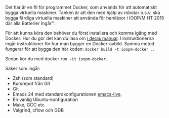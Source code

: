 Det här är en fil för programmet Docker, som används för att automatiskt bygga virtuella maskiner. Tanken är att den med hjälp av robotar o.s.v. ska bygga färdiga virtuella maskiner att använda för hemläxor i IOOP/M HT 2015 där alla Batterier Ingår™.

För att kunna köra den behöver du först installera och komma igång med Docker. Hur du gör det kan du läsa om [i deras manual](https://docs.docker.com/windows/started/). I instruktionerna ingår instruktioner för hur man bygger en Docker-avbild. Samma metod fungerar för att bygga den här koden:  `docker build -t ioopm-docker .`.

Sedan kör du med docker `run -it ioopm-docker`.

Saker som ingår:
- Zsh (som standard)
- Kursrepot från Git
- Git
- Emacs 24 med standardkonfigurationen [emacs-live](https://github.com/overtone/emacs-live).
- En vanlig Ubuntu-konfiguration
- Make, GCC etc.
- Valgrind, cflow och GDB
